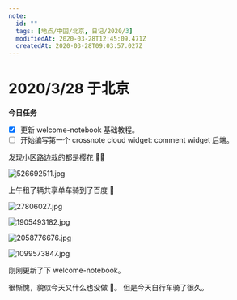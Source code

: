 ```yaml
---
note:
  id: ""
  tags: [地点/中国/北京, 日记/2020/3]
  modifiedAt: 2020-03-28T12:45:09.471Z
  createdAt: 2020-03-28T09:03:57.027Z
---
```


# 2020/3/28 于北京

**今日任务**

- [x] 更新 welcome-notebook 基础教程。
- [ ] 开始编写第一个 crossnote cloud widget: comment widget 后端。

发现小区路边栽的都是樱花 🌸🤟

![526692511.jpg](https://i.loli.net/2020/03/28/ZGEAifm352SNkFB.jpg)

上午租了辆共享单车骑到了百度 🚴

![27806027.jpg](https://i.loli.net/2020/03/28/i7JP4KDZzfLknSg.jpg)

![1905493182.jpg](https://i.loli.net/2020/03/28/U7dva6AF4ZSyKts.jpg)

![2058776676.jpg](https://i.loli.net/2020/03/28/sjHxnqQcVAigLGJ.jpg)

![1099573847.jpg](https://i.loli.net/2020/03/28/ted9fRPG4S7T6xp.jpg)

<!-- @timer "date":"Sat Mar 28 2020 17:04:16 GMT+0800 (China Standard Time)" -->

刚刚更新了下 welcome-notebook。

<!-- @timer "date":"Sat Mar 28 2020 20:35:36 GMT+0800 (China Standard Time)","duration":"about 4 hours" -->

很惭愧，貌似今天又什么也没做 👀。
但是今天自行车骑了很久。
